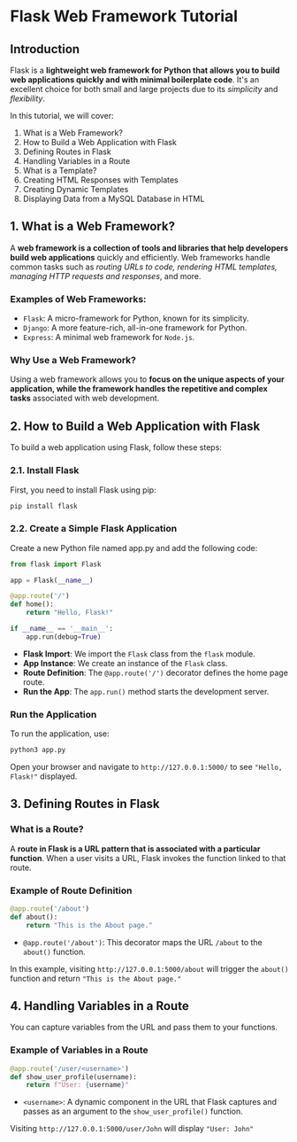 # Flask Web Framework Tutorial

## Introduction

Flask is a **lightweight web framework for Python that allows you to build web applications quickly and with minimal boilerplate code**. It's an excellent choice for both small and large projects due to its *simplicity* and *flexibility*.

In this tutorial, we will cover:

1. What is a Web Framework?
2. How to Build a Web Application with Flask
3. Defining Routes in Flask
4. Handling Variables in a Route
5. What is a Template?
6. Creating HTML Responses with Templates
7. Creating Dynamic Templates
8. Displaying Data from a MySQL Database in HTML

## 1. What is a Web Framework?
A **web framework is a collection of tools and libraries that help developers build web applications** quickly and efficiently. Web frameworks handle common tasks such as *routing URLs to code, rendering HTML templates, managing HTTP requests and responses*, and more.

### Examples of Web Frameworks:
- `Flask`: A micro-framework for Python, known for its simplicity.
- `Django`: A more feature-rich, all-in-one framework for Python.
- `Express`: A minimal web framework for `Node.js`.

### Why Use a Web Framework?
Using a web framework allows you to **focus on the unique aspects of your application, while the framework handles the repetitive and complex tasks** associated with web development.

## 2. How to Build a Web Application with Flask

To build a web application using Flask, follow these steps:

### 2.1. Install Flask
First, you need to install Flask using pip:
```python
pip install flask
```

### 2.2. Create a Simple Flask Application
Create a new Python file named app.py and add the following code:
```python
from flask import Flask

app = Flask(__name__)

@app.route('/')
def home():
    return "Hello, Flask!"

if __name__ == '__main__':
    app.run(debug=True)
```

- **Flask Import**: We import the `Flask` class from the `flask` module.
- **App Instance**: We create an instance of the `Flask` class.
- **Route Definition**: The `@app.route('/')` decorator defines the home page route.
- **Run the App**: The `app.run()` method starts the development server.

### Run the Application
To run the application, use:
```python
python3 app.py
```

Open your browser and navigate to `http://127.0.0.1:5000/` to see `"Hello, Flask!"` displayed.

## 3. Defining Routes in Flask
 
### What is a Route?
A **route in Flask is a URL pattern that is associated with a particular function**. When a user visits a URL, Flask invokes the function linked to that route.

### Example of Route Definition

```python
@app.route('/about')
def about():
    return "This is the About page."
```
- `@app.route('/about')`: This decorator maps the URL `/about` to the `about()` function.

In this example, visiting `http://127.0.0.1:5000/about` will trigger the `about()` function and return `"This is the About page."`

## 4. Handling Variables in a Route
You can capture variables from the URL and pass them to your functions.

### Example of Variables in a Route

```python
@app.route('/user/<username>')
def show_user_profile(username):
    return f"User: {username}"
```

- `<username>`: A dynamic component in the URL that Flask captures and passes as an argument to the `show_user_profile()` function.

Visiting `http://127.0.0.1:5000/user/John` will display `"User: John"`

